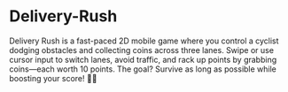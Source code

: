 # Delivery-Rush
Delivery Rush is a fast-paced 2D mobile game where you control a cyclist dodging obstacles and collecting coins across three lanes. Swipe or use cursor input to switch lanes, avoid traffic, and rack up points by grabbing coins—each worth 10 points. The goal? Survive as long as possible while boosting your score! 🚴‍♂️
